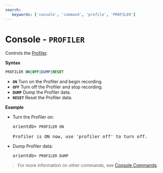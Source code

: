 ```yaml
---
search:
   keywords: ['console', 'command', 'profile', 'PROFILER']
---
```


# Console - `PROFILER`

Controls the [Profiler](../tuning/Profiler.md).

**Syntax**

```sql
PROFILER ON|OFF|DUMP|RESET
```
- **`ON`** Turn on the Profiler and begin recording.
- **`OFF`** Turn off the Profiler and stop recording.
- **`DUMP`** Dump the Profiler data.
- **`RESET`** Reset the Profiler data.

**Example**

- Turn the Profiler on:

  <pre>
  orientdb> <code class='lang-sql userinput'>PROFILER ON</code>

  Profiler is ON now, use 'profiler off' to turn off.
  </pre>

- Dump Profiler data:

  <pre>
  orientdb> <code class='lang-sql userinput'>PROFILER DUMP</code>
  </pre>


>For more information on other commands, see [Console Commands](Console-Commands.md).
